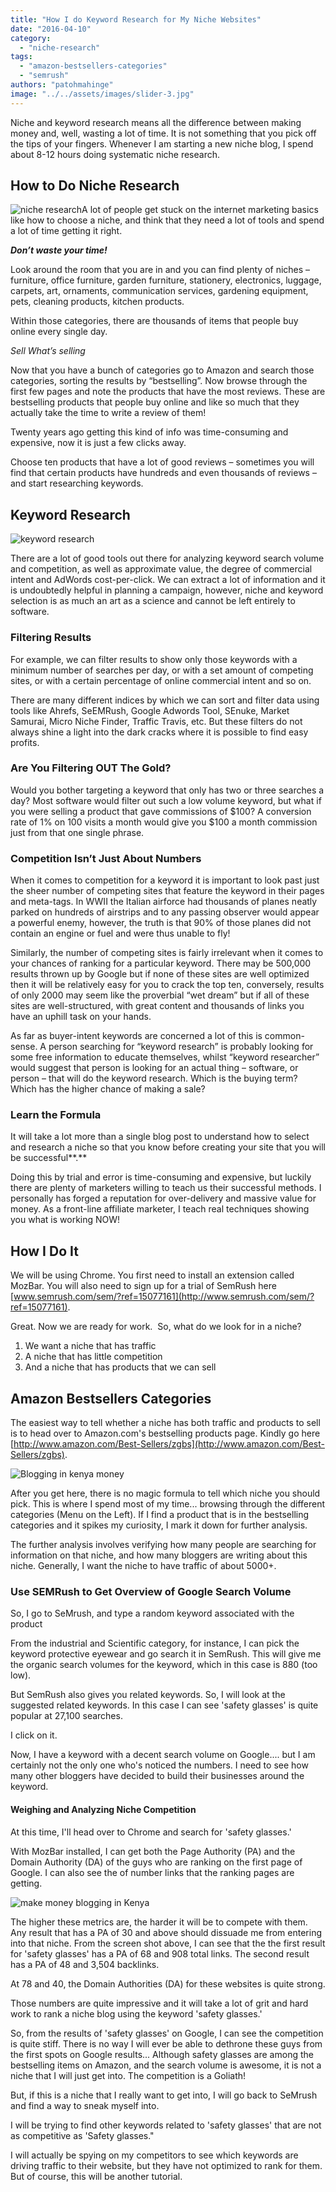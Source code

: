 ```yaml
---
title: "How I do Keyword Research for My Niche Websites"
date: "2016-04-10"
category: 
  - "niche-research"
tags: 
  - "amazon-bestsellers-categories"
  - "semrush"
authors: "patohmahinge"
image: "../../assets/images/slider-3.jpg"
---
```


Niche and keyword research means all the difference between making money and, well, wasting a lot of time. It is not something that you pick off the tips of your fingers. Whenever I am starting a new niche blog, I spend about 8-12 hours doing systematic niche research.

## How to Do Niche Research

![niche research](images/niche-research.jpg)A lot of people get stuck on the internet marketing basics like how to choose a niche, and think that they need a lot of tools and spend a lot of time getting it right.

_**Don’t waste your time!**_

Look around the room that you are in and you can find plenty of niches – furniture, office furniture, garden furniture, stationery, electronics, luggage, carpets, art, ornaments, communication services, gardening equipment, pets, cleaning products, kitchen products.

Within those categories, there are thousands of items that people buy online every single day.

_Sell What’s selling_

Now that you have a bunch of categories go to Amazon and search those categories, sorting the results by “bestselling”. Now browse through the first few pages and note the products that have the most reviews. These are bestselling products that people buy online and like so much that they actually take the time to write a review of them!

Twenty years ago getting this kind of info was time-consuming and expensive, now it is just a few clicks away.

Choose ten products that have a lot of good reviews – sometimes you will find that certain products have hundreds and even thousands of reviews – and start researching keywords.

## **Keyword Research**

![keyword research](images/keyword-research.jpeg)

There are a lot of good tools out there for analyzing keyword search volume and competition, as well as approximate value, the degree of commercial intent and AdWords cost-per-click. We can extract a lot of information and it is undoubtedly helpful in planning a campaign, however, niche and keyword selection is as much an art as a science and cannot be left entirely to software.

### **Filtering Results**

For example, we can filter results to show only those keywords with a minimum number of searches per day, or with a set amount of competing sites, or with a certain percentage of online commercial intent and so on.

There are many different indices by which we can sort and filter data using tools like Ahrefs, SeEMRush, Google Adwords Tool, SEnuke, Market Samurai, Micro Niche Finder, Traffic Travis, etc. But these filters do not always shine a light into the dark cracks where it is possible to find easy profits.

### **Are You Filtering OUT The Gold?**

Would you bother targeting a keyword that only has two or three searches a day? Most software would filter out such a low volume keyword, but what if you were selling a product that gave commissions of $100? A conversion rate of 1% on 100 visits a month would give you $100 a month commission just from that one single phrase.

### **Competition Isn’t Just About Numbers**

When it comes to competition for a keyword it is important to look past just the sheer number of competing sites that feature the keyword in their pages and meta-tags. In WWII the Italian airforce had thousands of planes neatly parked on hundreds of airstrips and to any passing observer would appear a powerful enemy, however, the truth is that 90% of those planes did not contain an engine or fuel and were thus unable to fly!

Similarly, the number of competing sites is fairly irrelevant when it comes to your chances of ranking for a particular keyword. There may be 500,000 results thrown up by Google but if none of these sites are well optimized then it will be relatively easy for you to crack the top ten, conversely, results of only 2000 may seem like the proverbial “wet dream” but if all of these sites are well-structured, with great content and thousands of links you have an uphill task on your hands.

As far as buyer-intent keywords are concerned a lot of this is common-sense. A person searching for “keyword research” is probably looking for some free information to educate themselves, whilst “keyword researcher” would suggest that person is looking for an actual thing – software, or person – that will do the keyword research. Which is the buying term? Which has the higher chance of making a sale?

### **Learn the Formula**

It will take a lot more than a single blog post to understand how to select and research a niche so that you know before creating your site that you will be successful**.**

Doing this by trial and error is time-consuming and expensive, but luckily there are plenty of marketers willing to teach us their successful methods. I personally has forged a reputation for over-delivery and massive value for money. As a front-line affiliate marketer, I teach real techniques showing you what is working NOW!

## How I Do It

We will be using Chrome. You first need to install an extension called MozBar. You will also need to sign up for a trial of SemRush here [www.semrush.com/sem/?ref=15077161](http://www.semrush.com/sem/?ref=15077161).

Great. Now we are ready for work.  So, what do we look for in a niche?

1. We want a niche that has traffic
2. A niche that has little competition
3. And a niche that has products that we can sell

## Amazon Bestsellers Categories

The easiest way to tell whether a niche has both traffic and products to sell is to head over to Amazon.com's bestselling products page. Kindly go here [http://www.amazon.com/Best-Sellers/zgbs](http://www.amazon.com/Best-Sellers/zgbs).

![Blogging in kenya money](images/Amazon-Bestsellers.png)

After you get here, there is no magic formula to tell which niche you should pick. This is where I spend most of my time... browsing through the different categories (Menu on the Left). If I find a product that is in the bestselling categories and it spikes my curiosity, I mark it down for further analysis.

The further analysis involves verifying how many people are searching for information on that niche, and how many bloggers are writing about this niche. Generally, I want the niche to have traffic of about 5000+.

### Use SEMRush to Get Overview of Google Search Volume

So, I go to SeMrush, and type a random keyword associated with the product

From the industrial and Scientific category, for instance, I can pick the keyword protective eyewear and go search it in SemRush. This will give me the organic search volumes for the keyword, which in this case is 880 (too low).

But SemRush also gives you related keywords. So, I will look at the suggested related keywords. In this case I can see 'safety glasses' is quite popular at 27,100 searches.

I click on it.

Now, I have a keyword with a decent search volume on Google.... but I am certainly not the only one who's noticed the numbers. I need to see how many other bloggers have decided to build their businesses around the keyword.

#### Weighing and Analyzing Niche Competition

At this time, I'll head over to Chrome and search for 'safety glasses.'

With MozBar installed, I can get both the Page Authority (PA) and the Domain Authority (DA) of the guys who are ranking on the first page of Google. I can also see the of number links that the ranking pages are getting.

![make money blogging in Kenya](images/MozBar-Results.png)

The higher these metrics are, the harder it will be to compete with them. Any result that has a PA of 30 and above should dissuade me from entering into that niche. From the screen shot above, I can see that the the first result for 'safety glasses' has a PA of 68 and 908 total links. The second result has a PA of 48 and 3,504 backlinks.

At 78 and 40, the Domain Authorities (DA) for these websites is quite strong.

Those numbers are quite impressive and it will take a lot of grit and hard work to rank a niche blog using the keyword 'safety glasses.'

So, from the results of 'safety glasses' on Google, I can see the competition is quite stiff. There is no way I will ever be able to dethrone these guys from the first spots on Google results... Although safety glasses are among the bestselling items on Amazon, and the search volume is awesome, it is not a niche that I will just get into. The competition is a Goliath!

But, if this is a niche that I really want to get into, I will go back to SeMrush and find a way to sneak myself into.

I will be trying to find other keywords related to 'safety glasses' that are not as competitive as 'Safety glasses."

I will actually be spying on my competitors to see which keywords are driving traffic to their website, but they have not optimized to rank for them. But of course, this will be another tutorial.
